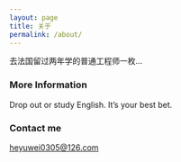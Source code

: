 ```yaml
---
layout: page
title: 关于
permalink: /about/
---
```


去法国留过两年学的普通工程师一枚…

### More Information

Drop out or study English. It’s your best bet.

### Contact me

[heyuwei0305@126.com](mailto:heyuwei0305@126.com)
